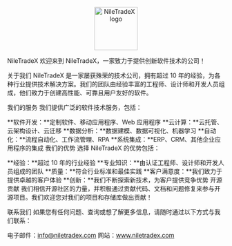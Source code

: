 <p align="center">
<img src="https://avatars.githubusercontent.com/u/159221618?s=200&v=4" width="100" height="100" alt="NileTradeX logo" />
</p>

NileTradeX
欢迎来到 NileTradeX，一家致力于提供创新软件技术的公司！

关于我们
NileTradeX 是一家屡获殊荣的技术公司，拥有超过 10 年的经验，为各种行业提供技术解决方案。我们的团队由经验丰富的工程师、设计师和开发人员组成，他们致力于创建高性能、可靠且用户友好的软件。

我们的服务
我们提供广泛的软件技术服务，包括：

**软件开发：**定制软件、移动应用程序、Web 应用程序
**云计算：**云托管、云架构设计、云迁移
**数据分析：**数据建模、数据可视化、机器学习
**自动化：**流程自动化、工作流管理、RPA
**系统集成：**ERP、CRM、其他企业应用程序的集成
我们的优势
选择 NileTradeX 的优势包括：

**经验：**超过 10 年的行业经验
**专业知识：**由认证工程师、设计师和开发人员组成的团队
**质量：**符合行业标准和最佳实践
**客户满意度：**我们致力于提供卓越的客户体验
**创新：**我们不断探索新技术，为客户提供竞争优势
开源贡献
我们相信开源社区的力量，并积极通过贡献代码、文档和问题修复来参与开源项目。我们欢迎您对我们的项目和存储库做出贡献！

联系我们
如果您有任何问题、查询或想了解更多信息，请随时通过以下方式与我们联系：

电子邮件：info@niletradex.com
网站：www.niletradex.com
